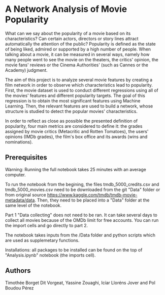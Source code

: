 # A Network Analysis of Movie Popularity

What can we say about the popularity of a movie based on its characteristics? Can certain actors, directors or story lines attract automatically the attention of the public?
Popularity is defined as the state of being liked, admired or supported by a high number of people. When talking about a movie, it can be measured in several ways, namely how many people went to see the movie on the theaters, the critics' opinion, the movie fans' reviews or the Cinema Authorities' (such as Cannes or the Academy) judgment.

The aim of this project is to analyze several movie features by creating a film network in order to observe which characteristics lead to popularity. First, the movie dataset is used to conduct different regressions using all of the movies' features and different popularity targets. The goal of this regression is to obtain the most significant features using Machine Learning. Then, the relevant features are used to build a network, whose structure is studied to detect the popular movies' characteristics.

In order to reflect as close as possible the presented definition of popularity, four main metrics are considered to define it: the grades assigned by movie critics (Metacritic and Rotten Tomatoes), the users' opinions (IMDb grades), the film's box office and its awards (wins and nominations).


## Prerequisites

Warning: Running the full notebook takes 25 minutes with an average computer.

To run the notebook from the begining, the files tmdb_5000_credits.csv and tmdb_5000_movies.csv need to be downloaded from the git "Data" folder or from original source https://www.kaggle.com/tmdb/tmdb-movie-metadata/data. Then, they need to be placed into a "Data" folder at the same level of the notebook.

Part 1 "Data collecting" does not need to be ran. It can take several days to collect all movies because of the OMDb limit for free accounts. You can run the import cells and go directly to part 2.

The notebook takes inputs from the /Data folder and python scripts which are used as supplemetary functions.

Installations: all packages to be installed can be found on the top of "Analysis.ipynb" notebook (the imports cell).


## Authors

Timothée Borget Dit Vorgeat, Yassine Zouaghi, Icíar Lloréns Jover and Pol Boudou Pérez



